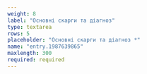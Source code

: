 ```yaml
---
weight: 8
label: "Основні скарги та діагноз"
type: textarea
rows: 5
placeholder: "Основні скарги та діагноз *"
name: "entry.1987639865"
maxlength: 300
required: required
---
```


